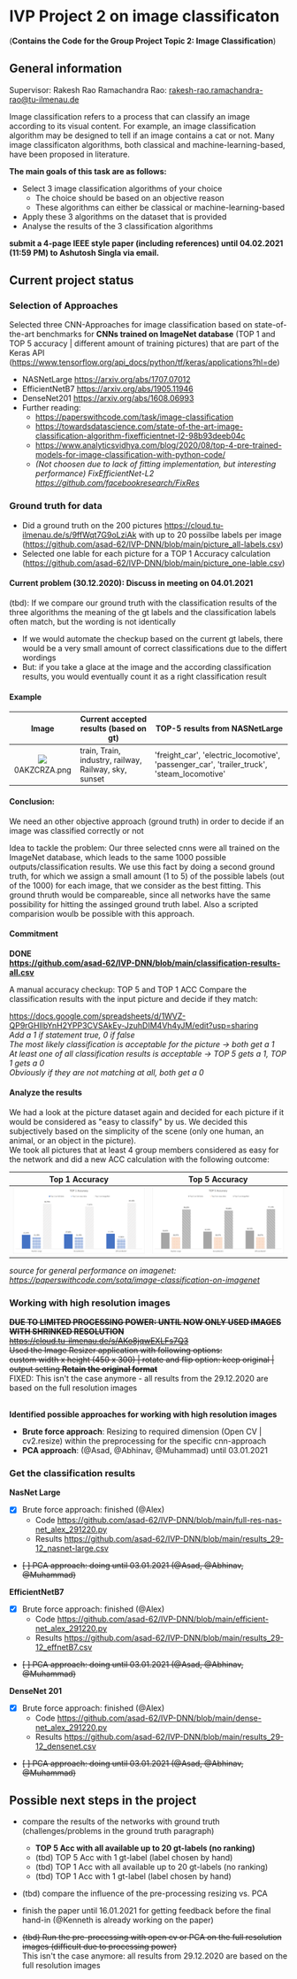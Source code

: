 # IVP Project 2 on image classificaton
(**Contains the Code for the Group Project Topic 2: Image Classification**)
## General information

Supervisor: Rakesh Rao Ramachandra Rao: rakesh-rao.ramachandra-rao@tu-ilmenau.de

Image classification refers to a process that can classify an image according to its visual content.
For example, an image classification algorithm may be designed to tell if an image contains a cat or not.
Many image classificaton algorithms, both classical and machine-learning-based, have been proposed in literature.

**The main goals of this task are as follows:**
* Select 3 image classification algorithms of your choice
  * The choice should be based on an objective reason
  * These algorithms can either be classical or machine-learning-based
* Apply these 3 algorithms on the dataset that is provided
* Analyse the results of the 3 classification algorithms

**submit a 4-page IEEE style paper (including references) until 04.02.2021 (11:59 PM) to Ashutosh Singla via email.**

## Current project status
### Selection of Approaches
Selected three CNN-Approaches for image classification based on state-of-the-art benchmarks for **CNNs trained on ImageNet database** (TOP 1 and TOP 5 accuracy | different amount of training pictures) that are part of the Keras API (https://www.tensorflow.org/api_docs/python/tf/keras/applications?hl=de)
  * NASNetLarge https://arxiv.org/abs/1707.07012
  * EfficientNetB7 https://arxiv.org/abs/1905.11946
  * DenseNet201 https://arxiv.org/abs/1608.06993
* Further reading:
  * https://paperswithcode.com/task/image-classification
  * https://towardsdatascience.com/state-of-the-art-image-classification-algorithm-fixefficientnet-l2-98b93deeb04c
  * https://www.analyticsvidhya.com/blog/2020/08/top-4-pre-trained-models-for-image-classification-with-python-code/
  * *(Not choosen due to lack of fitting implementation, but interesting performance) FixEfficientNet-L2 https://github.com/facebookresearch/FixRes*

### Ground truth for data
* Did a ground truth on the 200 pictures https://cloud.tu-ilmenau.de/s/9ffWqt7G9oLziAk with up to 20 possilbe labels per image (https://github.com/asad-62/IVP-DNN/blob/main/picture_all-labels.csv)
* Selected one lable for each picture for a TOP 1 Accuracy calculation (https://github.com/asad-62/IVP-DNN/blob/main/picture_one-lable.csv)

#### Current problem (30.12.2020): Discuss in meeting on 04.01.2021
(tbd): If we compare our ground truth with the classification results of the three algorithms the meaning of the gt labels and the classification labels often match, but the wording is not identically
 * If we would automate the checkup based on the current gt labels, there would be a very small amount of correct classifications due to the differt wordings
 * But: if you take a glace at the image and the according classification results, you would eventually count it as a right classification result


#### Example

|     Image    | Current accepted results (based on gt)                | TOP-5 results from NASNetLarge                                                             |
|:------------:|-------------------------------------------------------|--------------------------------------------------------------------------------------------|
| ![](https://drive.google.com/uc?export=view&id=14J8Lir-uKsqtujJF7GbJHduqPBLA_2dU)0AKZCRZA.png <br>| train, Train, industry, railway, Railway, sky, sunset | 'freight_car', 'electric_locomotive', 'passenger_car', 'trailer_truck', 'steam_locomotive' |


#### Conclusion:
We need an other objective approach (ground truth) in order to decide if an image was classified correctly or not

Idea to tackle the problem:
Our three selected cnns were all trained on the ImageNet database, which leads to the same 1000 possible outputs/classification results. We use this fact by doing a second ground truth, for which we assign a small amount (1 to 5) of the possible labels (out of the 1000) for each image, that we consider as the best fitting. This ground thruth would be compareable, since all networks have the same possibility for hitting the assinged ground truth label. Also a scripted comparision woulb be possible with this approach.

#### Commitment
**DONE<br>
https://github.com/asad-62/IVP-DNN/blob/main/classification-results-all.csv** 

A manual accuracy checkup: TOP 5 and TOP 1 ACC
Compare the classification results with the input picture and decide if they match:

https://docs.google.com/spreadsheets/d/1WVZ-QP9rGHllbYnH2YPP3CVSAkEy-JzuhDIM4Vh4yJM/edit?usp=sharing 
<br>*Add a 1 if statement true, 0 if false 
<br>The most likely classification is acceptable for the picture -> both get a 1<br>
At least one of all classification results is acceptable -> TOP 5 gets a 1, TOP 1 gets a 0<br>
Obviously if they are not matching at all, both get a 0*

#### Analyze the results
We had a look at the picture dataset again and decided for each picture if it would be considered as "easy to classify" by us. We decided this subjectively based on the simplicity of the scene (only one human, an animal, or an object in the picture). <br>
We took all pictures that at least 4 group members considered as easy for the network and did a new ACC calculation with the following outcome: 

| Top 1 Accuracy | Top 5 Accuracy |
|:--------------:|:--------------:|
|       ![](https://github.com/asad-62/IVP-DNN/blob/main/top1-acc.png)       |       ![](https://github.com/asad-62/IVP-DNN/blob/main/top5-acc.png)       |

*source for general performance on imagenet: https://paperswithcode.com/sota/image-classification-on-imagenet* 

### Working with high resolution images

~~**DUE TO LIMITED PROCESSING POWER: UNTIL NOW ONLY USED IMAGES WITH SHRINKED RESOLUTION** </br>
https://cloud.tu-ilmenau.de/s/AKo8jqwEXLFs7Q3 </br>
Used the Image Resizer application with following options: </br>
custom width x height (450 x 300) | rotate and flip option: keep original | output setting **Retain the original format**~~<br>
FIXED: This isn't the case anymore - all results from the 29.12.2020 are based on the full resolution images

</br> **Identified possible approaches for working with high resolution images**
* **Brute force approach**: Resizing to required dimension (Open CV | cv2.resize) within the preprocessing for the specific cnn-approach
* **PCA approach**: (@Asad, @Abhinav, @Muhammad) until 03.01.2021

### Get the classification results

**NasNet Large**
- [x] Brute force approach: finished (@Alex) 
  * Code https://github.com/asad-62/IVP-DNN/blob/main/full-res-nas-net_alex_291220.py 
  * Results https://github.com/asad-62/IVP-DNN/blob/main/results_29-12_nasnet-large.csv 
- ~~[ ] PCA approach: doing until 03.01.2021 (@Asad, @Abhinav, @Muhammad)~~

**EfficientNetB7**
- [X] Brute force approach: finished (@Alex)
  * Code https://github.com/asad-62/IVP-DNN/blob/main/efficient-net_alex_291220.py 
  * Results https://github.com/asad-62/IVP-DNN/blob/main/results_29-12_effnetB7.csv
- ~~[ ] PCA approach: doing until 03.01.2021 (@Asad, @Abhinav, @Muhammad)~~

**DenseNet 201**
- [X] Brute force approach: finished (@Alex)
  * Code https://github.com/asad-62/IVP-DNN/blob/main/dense-net_alex_291220.py 
  * Results https://github.com/asad-62/IVP-DNN/blob/main/results_29-12_densenet.csv 
- ~~[ ] PCA approach: doing until 03.01.2021 (@Asad, @Abhinav, @Muhammad)~~


## Possible next steps in the project
* compare the results of the networks with ground truth (challenges/problems in the ground truth paragraph)
  * **TOP 5 Acc with all available up to 20 gt-labels (no ranking)**
  * (tbd) TOP 5 Acc with 1 gt-label (label chosen by hand)
  * (tbd) TOP 1 Acc with all available up to 20 gt-labels (no ranking)
  * (tbd) TOP 1 Acc with 1 gt-label (label chosen by hand)

* (tbd) compare the influence of the pre-processing resizing vs. PCA

* finish the paper until 16.01.2021 for getting feedback before the final hand-in (@Kenneth is already working on the paper)

* ~~(tbd) Run the pre-processing with open cv or PCA on the full resolution images (difficult due to processing power)~~<br>
This isn't the case anymore: all results from 29.12.2020 are based on the full resolution images
